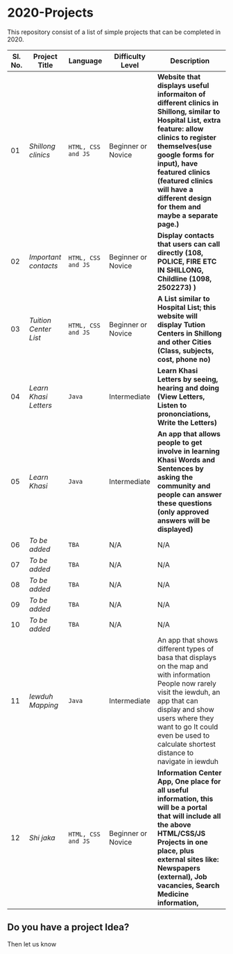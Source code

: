 # 2020-Projects
This repository consist of a list of simple projects that can be completed in 2020.

Sl. No. | Project Title | Language | Difficulty Level | Description
--- | --- | --- | --- | ---
01 | *Shillong clinics* | `HTML, CSS and JS` | Beginner or Novice | **Website that displays useful informaiton of different clinics in Shillong, similar to Hospital List, extra feature: allow clinics to register themselves(use google forms for input), have featured clinics (featured clinics will have a different design for them and maybe a separate page.)**
02 | *Important contacts* | `HTML, CSS and JS` | Beginner or Novice | **Display contacts that users can call directly (108, POLICE, FIRE ETC IN SHILLONG, Childline (1098, 2502273) )**
03 | *Tuition Center List* | `HTML, CSS and JS` | Beginner or Novice | **A List similar to Hospital List; this website will display Tution Centers in Shillong and other Cities (Class, subjects, cost, phone no)**
04 | *Learn Khasi Letters* | `Java` | Intermediate | **Learn Khasi Letters by seeing, hearing and doing (View Letters, Listen to prononciations, Write the Letters)**
05 | *Learn Khasi* | `Java` | Intermediate | **An app that allows people to get involve in learning Khasi Words and Sentences by asking the community and people can answer these questions (only approved answers will be displayed)**
06 | *To be added* | `TBA` | N/A | N/A
07 | *To be added* | `TBA` | N/A | N/A
08 | *To be added* | `TBA` | N/A | N/A
09 | *To be added* | `TBA` | N/A | N/A
10 | *To be added* | `TBA` | N/A | N/A
11 | *Iewduh Mapping* | `Java` | Intermediate | An app that shows different types of basa that displays on the map and with information People now rarely visit the iewduh, an app that can display and show users where they want to go It could even be used to calculate shortest distance to navigate in iewduh
12 | *Shi jaka* | `HTML, CSS and JS` | Beginner or Novice | **Information Center App, One place for all useful information, this will be a portal that will include all the above HTML/CSS/JS Projects in one place, plus external sites like: Newspapers (external), Job vacancies, Search Medicine information,**

## Do you have a project Idea?

Then let us know
